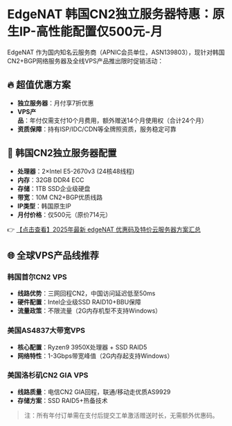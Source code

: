 # EdgeNAT 韩国CN2独立服务器特惠：原生IP-高性能配置仅500元-月

EdgeNAT 作为国内知名云服务商（APNIC会员单位，ASN139803），现针对韩国CN2+BGP网络服务器及全线VPS产品推出限时促销活动：

## 🔥 超值优惠方案
- **独立服务器**：月付享7折优惠
- **VPS产品**：年付仅需支付10个月费用，额外赠送14个月使用权（合计24个月）
- **资质保障**：持有ISP/IDC/CDN等全牌照资质，服务稳定可靠

## 🚀 韩国CN2独立服务器配置
- **处理器**：2×Intel E5-2670v3 (24核48线程)
- **内存**：32GB DDR4 ECC
- **存储**：1TB SSD企业级硬盘
- **带宽**：10M CN2+BGP优质线路
- **IP类型**：韩国原生IP
- **月付价格**：仅500元（原价714元）

👉 [【点击查看】2025年最新 edgeNAT 优惠码及特价云服务器方案汇总](https://bit.ly/edgenat)

## 🌐 全球VPS产品线推荐
### 韩国首尔CN2 VPS
- **线路优势**：三网回程CN2，中国访问延迟低至50ms
- **硬件配置**：Intel企业级SSD RAID10+BBU保障
- **流量政策**：不限流量（2G内存机型不支持Windows）

### 美国AS4837大带宽VPS
- **核心配置**：Ryzen9 3950X处理器 + SSD RAID5
- **网络特性**：1-3Gbps带宽峰值（2G内存起支持Windows）

### 美国洛杉矶CN2 GIA VPS
- **线路质量**：电信CN2 GIA回程，联通/移动走优质AS9929
- **存储方案**：SSD RAID5+热备技术

> 注：所有年付订单需在支付后提交工单激活赠送时长，无需额外优惠码。